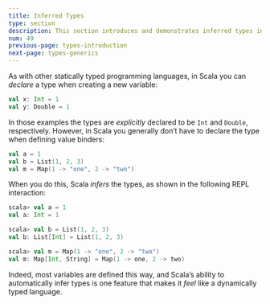```yaml
---
title: Inferred Types
type: section
description: This section introduces and demonstrates inferred types in Scala 3
num: 49
previous-page: types-introduction
next-page: types-generics
---
```



As with other statically typed programming languages, in Scala you can _declare_ a type when creating a new variable:

```scala
val x: Int = 1
val y: Double = 1
```

In those examples the types are _explicitly_ declared to be `Int` and `Double`, respectively.
However, in Scala you generally don’t have to declare the type when defining value binders:

```scala
val a = 1
val b = List(1, 2, 3)
val m = Map(1 -> "one", 2 -> "two")
```

When you do this, Scala _infers_ the types, as shown in the following REPL interaction:

```scala
scala> val a = 1
val a: Int = 1

scala> val b = List(1, 2, 3)
val b: List[Int] = List(1, 2, 3)

scala> val m = Map(1 -> "one", 2 -> "two")
val m: Map[Int, String] = Map(1 -> one, 2 -> two)
```

Indeed, most variables are defined this way, and Scala’s ability to automatically infer types is one feature that makes it _feel_ like a dynamically typed language.
